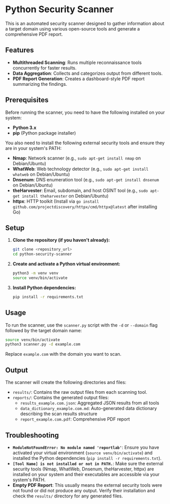 # Python Security Scanner

This is an automated security scanner designed to gather information about a target domain using various open-source tools and generate a comprehensive PDF report.

## Features

*   **Multithreaded Scanning**: Runs multiple reconnaissance tools concurrently for faster results.
*   **Data Aggregation**: Collects and categorizes output from different tools.
*   **PDF Report Generation**: Creates a dashboard-style PDF report summarizing the findings.

## Prerequisites

Before running the scanner, you need to have the following installed on your system:

*   **Python 3.x**
*   **pip** (Python package installer)

You also need to install the following external security tools and ensure they are in your system's PATH:

*   **Nmap**: Network scanner (e.g., `sudo apt-get install nmap` on Debian/Ubuntu)
*   **WhatWeb**: Web technology detector (e.g., `sudo apt-get install whatweb` on Debian/Ubuntu)
*   **Dnsenum**: DNS enumeration tool (e.g., `sudo apt-get install dnsenum` on Debian/Ubuntu)
*   **theHarvester**: Email, subdomain, and host OSINT tool (e.g., `sudo apt-get install theharvester` on Debian/Ubuntu)
*   **httpx**: HTTP toolkit (Install via `go install github.com/projectdiscovery/httpx/cmd/httpx@latest` after installing Go)

## Setup

1.  **Clone the repository (if you haven't already):**

    ```bash
    git clone <repository_url>
    cd python-security-scanner
    ```

2.  **Create and activate a Python virtual environment:**

    ```bash
    python3 -m venv venv
    source venv/bin/activate
    ```

3.  **Install Python dependencies:**

    ```bash
    pip install -r requirements.txt
    ```

## Usage

To run the scanner, use the `scanner.py` script with the `-d` or `--domain` flag followed by the target domain name:

```bash
source venv/bin/activate
python3 scanner.py -d example.com
```

Replace `example.com` with the domain you want to scan.

## Output

The scanner will create the following directories and files:

*   `results/`: Contains the raw output files from each scanning tool.
*   `reports/`: Contains the generated output files:
    *   `results_example.com.json`: Aggregated JSON results from all tools
    *   `data_dictionary_example.com.md`: Auto-generated data dictionary describing the scan results structure
    *   `report_example.com.pdf`: Comprehensive PDF report

## Troubleshooting

*   **`ModuleNotFoundError: No module named 'reportlab'`**: Ensure you have activated your virtual environment (`source venv/bin/activate`) and installed the Python dependencies (`pip install -r requirements.txt`).
*   **`[Tool Name] is not installed or not in PATH.`**: Make sure the external security tools (Nmap, WhatWeb, Dnsenum, theHarvester, httpx) are installed on your system and their executables are accessible via your system's PATH.
*   **Empty PDF Report**: This usually means the external security tools were not found or did not produce any output. Verify their installation and check the `results/` directory for any generated files.
